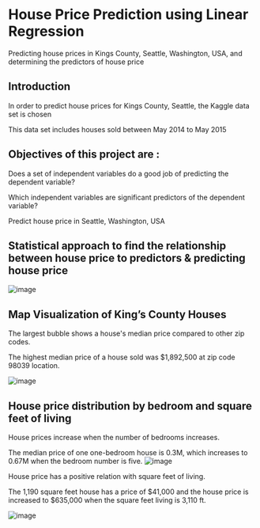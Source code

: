 # House Price Prediction using Linear Regression


Predicting  house prices in Kings County, Seattle, Washington, USA, and determining the predictors of house price




## Introduction

In order to predict house prices for Kings County, Seattle, the Kaggle  data set is chosen 

This data set includes houses sold between May 2014 to May 2015

## Objectives of this project are :
Does a set of independent variables do a good job of predicting the dependent variable?

Which independent variables are significant predictors of the dependent variable?

Predict house price in Seattle, Washington, USA

## Statistical approach to find the relationship between house price  to predictors  & predicting house price 

![image](https://github.com/ligiraj/Capstone-1/assets/92734281/86d92543-4d29-4fbc-aacc-1d3f101efe8a)

## Map Visualization of King’s County Houses 

The largest bubble shows a house's median price compared to other zip codes.

The highest median price of a house sold was $1,892,500 at zip code 98039 location.



  ![image](https://github.com/ligiraj/Capstone-1/assets/92734281/9c16e216-ffe4-4507-b49b-993751ecc85d)
## House price distribution by bedroom and square feet of living
House prices increase when the number of bedrooms increases.

The median price of one one-bedroom house is 0.3M, which increases to 0.67M when the bedroom number is five.
![image](https://github.com/user-attachments/assets/9d2d35ec-b42c-491c-b4e0-75cf23c98df4)

House price  has a positive relation with square feet of living. 

The 1,190 square feet house has a price of $41,000 and the house price is increased to $635,000 when the square feet living is 3,110 ft.

![image](https://github.com/user-attachments/assets/c74a9986-8ae0-4afc-b7c3-7c940051370c)









  



